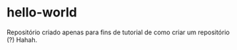# hello-world
Repositório criado apenas para fins de tutorial de como criar um repositório (?) Hahah.

